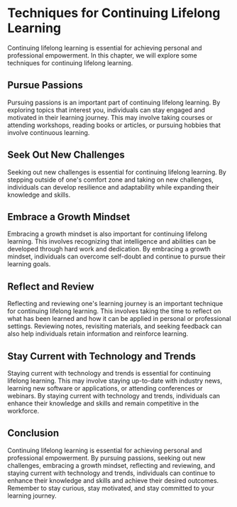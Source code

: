 Techniques for Continuing Lifelong Learning
====================================================================================================

Continuing lifelong learning is essential for achieving personal and professional empowerment. In this chapter, we will explore some techniques for continuing lifelong learning.

Pursue Passions
---------------

Pursuing passions is an important part of continuing lifelong learning. By exploring topics that interest you, individuals can stay engaged and motivated in their learning journey. This may involve taking courses or attending workshops, reading books or articles, or pursuing hobbies that involve continuous learning.

Seek Out New Challenges
-----------------------

Seeking out new challenges is essential for continuing lifelong learning. By stepping outside of one's comfort zone and taking on new challenges, individuals can develop resilience and adaptability while expanding their knowledge and skills.

Embrace a Growth Mindset
------------------------

Embracing a growth mindset is also important for continuing lifelong learning. This involves recognizing that intelligence and abilities can be developed through hard work and dedication. By embracing a growth mindset, individuals can overcome self-doubt and continue to pursue their learning goals.

Reflect and Review
------------------

Reflecting and reviewing one's learning journey is an important technique for continuing lifelong learning. This involves taking the time to reflect on what has been learned and how it can be applied in personal or professional settings. Reviewing notes, revisiting materials, and seeking feedback can also help individuals retain information and reinforce learning.

Stay Current with Technology and Trends
---------------------------------------

Staying current with technology and trends is essential for continuing lifelong learning. This may involve staying up-to-date with industry news, learning new software or applications, or attending conferences or webinars. By staying current with technology and trends, individuals can enhance their knowledge and skills and remain competitive in the workforce.

Conclusion
----------

Continuing lifelong learning is essential for achieving personal and professional empowerment. By pursuing passions, seeking out new challenges, embracing a growth mindset, reflecting and reviewing, and staying current with technology and trends, individuals can continue to enhance their knowledge and skills and achieve their desired outcomes. Remember to stay curious, stay motivated, and stay committed to your learning journey.
